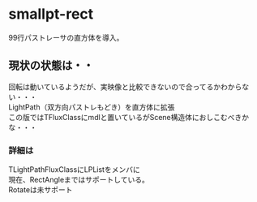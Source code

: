 # smallpt-rect
99行パストレーサの直方体を導入。<br>
## 現状の状態は・・
回転は動いているようだが、実映像と比較できないので合ってるかわからない・・・<br>
LightPath（双方向パストレもどき）を直方体に拡張<br>
この版ではTFluxClassにmdlと置いているがScene構造体におしこむべきかな・・・
### 詳細は
TLightPathFluxClassにLPListをメンバに<br>
現在、RectAngleまではサポートしている。<br>
Rotateは未サポート

